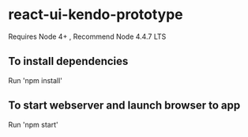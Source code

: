 # react-ui-kendo-prototype

Requires Node 4+ , Recommend Node 4.4.7 LTS

## To install dependencies

Run 'npm install'

## To start webserver and launch browser to app

Run 'npm start'


